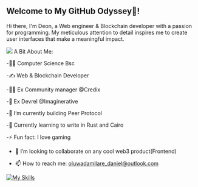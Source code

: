 ## Welcome to My GitHub Odyssey👋!
Hi there, I'm Deon, a Web engineer & Blockchain developer with a passion for programming. My meticulous attention to detail inspires me to create user interfaces that make a meaningful impact.

[![](https://visitcount.itsvg.in/api?id=Deon&label=Profile%20Views&color=0&icon=5&pretty=false)](https://visitcount.itsvg.in)
A Bit About Me:

 -👨‍🎓 Computer Science Bsc
 
 -✍ Web &  Blockchain Developer
 
 -👨‍🏫 Ex Community manager @Credix
 
 -💬 Ex Devrel @Imaginerative

 -🔭 I’m currently building Peer Protocol
 
 -🌱 Currently learning to write in Rust and Cairo
 
 -⚡ Fun fact: I love gaming
 
 - 👯 I’m looking to collaborate on any cool web3 product(Frontend)

 - 📫 How to reach me: oluwadamilare_daniel@outlook.com

  [![My Skills](https://skillicons.dev/icons?i=js,html,css,react,next,tailwindcss,bootstrap,scss,vue)](https://skillicons.dev)
